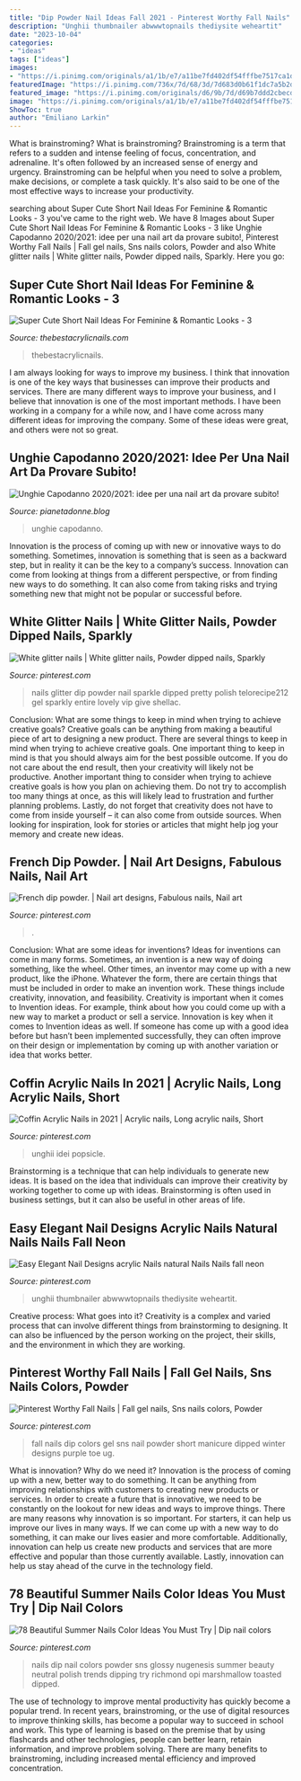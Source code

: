 ```yaml
---
title: "Dip Powder Nail Ideas Fall 2021 - Pinterest Worthy Fall Nails"
description: "Unghii thumbnailer abwwwtopnails thediysite weheartit"
date: "2023-10-04"
categories:
- "ideas"
tags: ["ideas"]
images:
- "https://i.pinimg.com/originals/a1/1b/e7/a11be7fd402df54fffbe7517ca1dcb99.jpg"
featuredImage: "https://i.pinimg.com/736x/7d/68/3d/7d683d0b61f1dc7a5b2d79802c904708.jpg"
featured_image: "https://i.pinimg.com/originals/d6/9b/7d/d69b7ddd2cbecde36540e6155c9695f1.jpg"
image: "https://i.pinimg.com/originals/a1/1b/e7/a11be7fd402df54fffbe7517ca1dcb99.jpg"
ShowToc: true
author: "Emiliano Larkin"
---
```



What is brainstroming?
What is brainstroming? Brainstroming is a term that refers to a sudden and intense feeling of focus, concentration, and adrenaline. It's often followed by an increased sense of energy and urgency. Brainstroming can be helpful when you need to solve a problem, make decisions, or complete a task quickly. It's also said to be one of the most effective ways to increase your productivity.

	

		
searching about Super Cute Short Nail Ideas For Feminine &amp; Romantic Looks - 3 you've came to the right web. We have 8 Images about Super Cute Short Nail Ideas For Feminine &amp; Romantic Looks - 3 like Unghie Capodanno 2020/2021: idee per una nail art da provare subito!, Pinterest Worthy Fall Nails | Fall gel nails, Sns nails colors, Powder and also White glitter nails | White glitter nails, Powder dipped nails, Sparkly. Here you go:
		
    
## Super Cute Short Nail Ideas For Feminine &amp; Romantic Looks - 3

<img loading=lazy src="https://thebestacrylicnails.com/wp-content/uploads/2020/03/nails-2.jpg" onerror="this.onerror=null;this.src='https://tse2.mm.bing.net/th?id=OIP.LRddM75GZMc4Rh67ZbvHOgHaJU&amp;pid=15.1';" alt="Super Cute Short Nail Ideas For Feminine &amp; Romantic Looks - 3">

_Source: thebestacrylicnails.com_

>thebestacrylicnails. 

	

I am always looking for ways to improve my business. I think that innovation is one of the key ways that businesses can improve their products and services. There are many different ways to improve your business, and I believe that innovation is one of the most important methods. I have been working in a company for a while now, and I have come across many different ideas for improving the company. Some of these ideas were great, and others were not so great.

    
## Unghie Capodanno 2020/2021: Idee Per Una Nail Art Da Provare Subito!

<img loading=lazy src="https://www.pianetadonne.blog/wp-content/uploads/2020/12/6-31.jpg" onerror="this.onerror=null;this.src='https://tse4.mm.bing.net/th?id=OIP.3rhsdiurE-doiELKOrZAvQHaJ4&amp;pid=15.1';" alt="Unghie Capodanno 2020/2021: idee per una nail art da provare subito!">

_Source: pianetadonne.blog_

>unghie capodanno. 

	

Innovation is the process of coming up with new or innovative ways to do something. Sometimes, innovation is something that is seen as a backward step, but in reality it can be the key to a company’s success. Innovation can come from looking at things from a different perspective, or from finding new ways to do something. It can also come from taking risks and trying something new that might not be popular or successful before.

    
## White Glitter Nails | White Glitter Nails, Powder Dipped Nails, Sparkly

<img loading=lazy src="https://i.pinimg.com/originals/d6/9b/7d/d69b7ddd2cbecde36540e6155c9695f1.jpg" onerror="this.onerror=null;this.src='https://tse2.mm.bing.net/th?id=OIP.3J5dE5lStyLLBrXruvJ2jgHaJ4&amp;pid=15.1';" alt="White glitter nails | White glitter nails, Powder dipped nails, Sparkly">

_Source: pinterest.com_

>nails glitter dip powder nail sparkle dipped pretty polish telorecipe212 gel sparkly entire lovely vip give shellac. 

	

Conclusion: What are some things to keep in mind when trying to achieve creative goals?
Creative goals can be anything from making a beautiful piece of art to designing a new product. There are several things to keep in mind when trying to achieve creative goals. One important thing to keep in mind is that you should always aim for the best possible outcome. If you do not care about the end result, then your creativity will likely not be productive. Another important thing to consider when trying to achieve creative goals is how you plan on achieving them. Do not try to accomplish too many things at once, as this will likely lead to frustration and further planning problems. Lastly, do not forget that creativity does not have to come from inside yourself – it can also come from outside sources. When looking for inspiration, look for stories or articles that might help jog your memory and create new ideas.

    
## French Dip Powder. | Nail Art Designs, Fabulous Nails, Nail Art

<img loading=lazy src="https://i.pinimg.com/originals/8a/a8/b1/8aa8b1408891ae1d4f96bbd0089b277e.jpg" onerror="this.onerror=null;this.src='https://tse1.mm.bing.net/th?id=OIP.J9KGHMdbeZ9Mr9E-CBgT1AHaJM&amp;pid=15.1';" alt="French dip powder. | Nail art designs, Fabulous nails, Nail art">

_Source: pinterest.com_

>. 

	

Conclusion: What are some ideas for inventions?
Ideas for inventions can come in many forms. Sometimes, an invention is a new way of doing something, like the wheel. Other times, an inventor may come up with a new product, like the iPhone. Whatever the form, there are certain things that must be included in order to make an invention work. These things include creativity, innovation, and feasibility. 
Creativity is important when it comes to Invention ideas. For example, think about how you could come up with a new way to market a product or sell a service. Innovation is key when it comes to Invention ideas as well. If someone has come up with a good idea before but hasn’t been implemented successfully, they can often improve on their design or implementation by coming up with another variation or idea that works better.

    
## Coffin Acrylic Nails In 2021 | Acrylic Nails, Long Acrylic Nails, Short

<img loading=lazy src="https://i.pinimg.com/736x/90/e2/f0/90e2f0115a2fdaee886777b452e092d3.jpg" onerror="this.onerror=null;this.src='https://tse4.mm.bing.net/th?id=OIP.QWd7hub9ndALrqxZ2YNIFgAAAA&amp;pid=15.1';" alt="Coffin Acrylic Nails in 2021 | Acrylic nails, Long acrylic nails, Short">

_Source: pinterest.com_

>unghii idei popsicle. 

	

Brainstorming is a technique that can help individuals to generate new ideas. It is based on the idea that individuals can improve their creativity by working together to come up with ideas. Brainstorming is often used in business settings, but it can also be useful in other areas of life.

    
## Easy Elegant Nail Designs Acrylic Nails Natural Nails Nails Fall Neon

<img loading=lazy src="https://i.pinimg.com/736x/97/84/3f/97843f18225fa8a7edc9830f3885024a.jpg" onerror="this.onerror=null;this.src='https://tse1.mm.bing.net/th?id=OIP.HfYRjSTyFi4P-R4FuwIipgHaHa&amp;pid=15.1';" alt="Easy Elegant Nail Designs acrylic Nails natural Nails Nails fall neon">

_Source: pinterest.com_

>unghii thumbnailer abwwwtopnails thediysite weheartit. 

	

Creative process: What goes into it?
Creativity is a complex and varied process that can involve different things from brainstorming to designing. It can also be influenced by the person working on the project, their skills, and the environment in which they are working.

    
## Pinterest Worthy Fall Nails | Fall Gel Nails, Sns Nails Colors, Powder

<img loading=lazy src="https://i.pinimg.com/originals/a1/1b/e7/a11be7fd402df54fffbe7517ca1dcb99.jpg" onerror="this.onerror=null;this.src='https://tse3.mm.bing.net/th?id=OIP.FfFiJ6Ayk9gz3BpugVbgsAHaJ4&amp;pid=15.1';" alt="Pinterest Worthy Fall Nails | Fall gel nails, Sns nails colors, Powder">

_Source: pinterest.com_

>fall nails dip colors gel sns nail powder short manicure dipped winter designs purple toe ug. 

	

What is innovation? Why do we need it?
Innovation is the process of coming up with a new, better way to do something. It can be anything from improving relationships with customers to creating new products or services. In order to create a future that is innovative, we need to be constantly on the lookout for new ideas and ways to improve things.
There are many reasons why innovation is so important. For starters, it can help us improve our lives in many ways. If we can come up with a new way to do something, it can make our lives easier and more comfortable. Additionally, innovation can help us create new products and services that are more effective and popular than those currently available. Lastly, innovation can help us stay ahead of the curve in the technology field.

    
## 78 Beautiful Summer Nails Color Ideas You Must Try | Dip Nail Colors

<img loading=lazy src="https://i.pinimg.com/736x/7d/68/3d/7d683d0b61f1dc7a5b2d79802c904708.jpg" onerror="this.onerror=null;this.src='https://tse3.mm.bing.net/th?id=OIP.JNdx__FyTgChyKhAbdzYMgHaHa&amp;pid=15.1';" alt="78 Beautiful Summer Nails Color Ideas You Must Try | Dip nail colors">

_Source: pinterest.com_

>nails dip nail colors powder sns glossy nugenesis summer beauty neutral polish trends dipping try richmond opi marshmallow toasted dipped. 

	

The use of technology to improve mental productivity has quickly become a popular trend. In recent years, brainstroming, or the use of digital resources to improve thinking skills, has become a popular way to succeed in school and work. This type of learning is based on the premise that by using flashcards and other technologies, people can better learn, retain information, and improve problem solving. There are many benefits to brainstroming, including increased mental efficiency and improved concentration.

